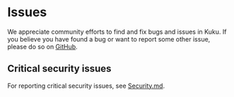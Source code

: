 # Issues 

We appreciate community efforts to find and fix bugs and issues in Kuku. 
If you believe you have found a bug or want to report some other issue, please 
do so on [GitHub](https://github.com/Microsoft/Kuku/issues).

## Critical security issues

For reporting critical security issues, see [Security.md](Security.md).
